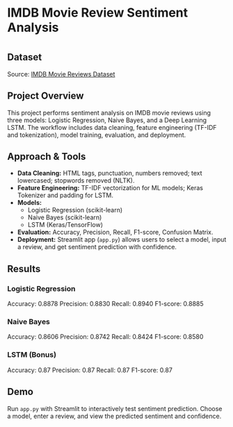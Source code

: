 # IMDB Movie Review Sentiment Analysis
#
## Dataset
Source: [IMDB Movie Reviews Dataset](https://www.kaggle.com/datasets/mantri7/imdb-movie-reviews-dataset)

## Project Overview
This project performs sentiment analysis on IMDB movie reviews using three models: Logistic Regression, Naive Bayes, and a Deep Learning LSTM. The workflow includes data cleaning, feature engineering (TF-IDF and tokenization), model training, evaluation, and deployment.

## Approach & Tools
- **Data Cleaning:** HTML tags, punctuation, numbers removed; text lowercased; stopwords removed (NLTK).
- **Feature Engineering:** TF-IDF vectorization for ML models; Keras Tokenizer and padding for LSTM.
- **Models:**
	- Logistic Regression (scikit-learn)
	- Naive Bayes (scikit-learn)
	- LSTM (Keras/TensorFlow)
- **Evaluation:** Accuracy, Precision, Recall, F1-score, Confusion Matrix.
- **Deployment:** Streamlit app (`app.py`) allows users to select a model, input a review, and get sentiment prediction with confidence.

## Results

### Logistic Regression
Accuracy: 0.8878
Precision: 0.8830
Recall: 0.8940
F1-score: 0.8885

### Naive Bayes
Accuracy: 0.8606
Precision: 0.8742
Recall: 0.8424
F1-score: 0.8580

### LSTM (Bonus)
Accuracy: 0.87
Precision: 0.87
Recall: 0.87
F1-score: 0.87

## Demo
Run `app.py` with Streamlit to interactively test sentiment prediction. Choose a model, enter a review, and view the predicted sentiment and confidence.
